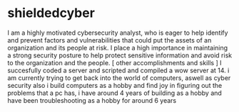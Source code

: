 # shieldedcyber
I am a highly motivated cybersecurity analyst, who is eager to help identify and prevent factors and vulnerabilities that could put the assets of an organization and its people at risk.
I place a high importance in maintaining a strong security posture to help protect sensitive information and avoid risk to the organization and the people.
                                                            [ other accomplishments and skills ]
I succesfully coded a server and scripted and compiled a wow server at 14. i am currently trying to get back into the world of computers, aswell as cyber security
also i build computers as a hobby and find joy in figuring out the problems that a pc has, i have around 4 years of building as a hobby and have been troubleshooting as a hobby for around 6 years


